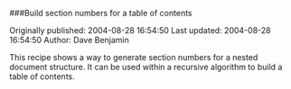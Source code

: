 ###Build section numbers for a table of contents

Originally published: 2004-08-28 16:54:50
Last updated: 2004-08-28 16:54:50
Author: Dave Benjamin

This recipe shows a way to generate section numbers for a nested document structure. It can be used within a recursive algorithm to build a table of contents.